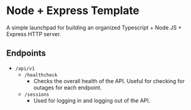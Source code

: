 # Node + Express Template

A simple launchpad for building an organized Typescript + Node JS + Express HTTP server.

## Endpoints

- `/api/v1`
  - `/healthcheck`
    - Checks the overall health of the API. Useful for checking for outages for each endpoint.
  - `/sessions`
    - Used for logging in and logging out of the API.
